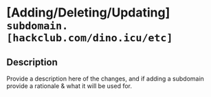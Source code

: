 <!--
This is a template, please modify it to fit your Pull Request. 

Please pick one option when multiple are presented in brackets.

Please title your PR like this: [Adding/Deleting/Updating] `subdomain.[hackclub.com/dino.icu/etc]`
-->

# [Adding/Deleting/Updating] `subdomain.[hackclub.com/dino.icu/etc]`

## Description

Provide a description here of the changes, and if adding a subdomain provide a rationale & what it will be used for.
